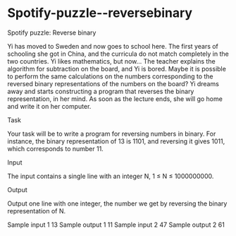 Spotify-puzzle--reversebinary
=============================

Spotify puzzle: Reverse binary

Yi has moved to Sweden and now goes to school here. The first years of schooling she got in China, and the curricula do not match completely in the two countries. Yi likes mathematics, but now… The teacher explains the algorithm for subtraction on the board, and Yi is bored. Maybe it is possible to perform the same calculations on the numbers corresponding to the reversed binary representations of the numbers on the board? Yi dreams away and starts constructing a program that reverses the binary representation, in her mind. As soon as the lecture ends, she will go home and write it on her computer.

Task

Your task will be to write a program for reversing numbers in binary. For instance, the binary representation of 13 is 1101, and reversing it gives 1011, which corresponds to number 11.

Input

The input contains a single line with an integer N, 1 ≤ N ≤ 1000000000.

Output

Output one line with one integer, the number we get by reversing the binary representation of N.

Sample input 1
13
Sample output 1
11
Sample input 2
47
Sample output 2
61
